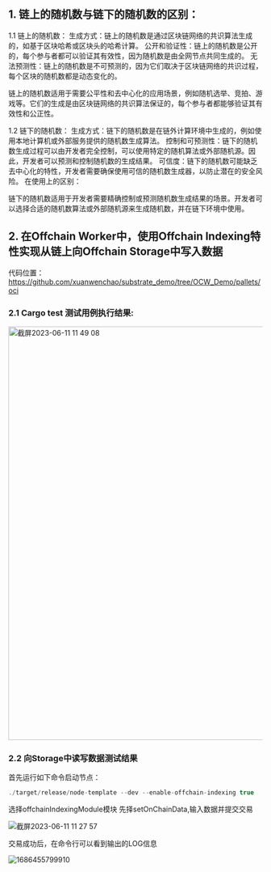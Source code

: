 ## 1. 链上的随机数与链下的随机数的区别：

1.1  链上的随机数：
生成方式：链上的随机数是通过区块链网络的共识算法生成的，如基于区块哈希或区块头的哈希计算。
公开和验证性：链上的随机数是公开的，每个参与者都可以验证其有效性，因为随机数是由全网节点共同生成的。
无法预测性：链上的随机数是不可预测的，因为它们取决于区块链网络的共识过程，每个区块的随机数都是动态变化的。

链上的随机数适用于需要公平性和去中心化的应用场景，例如随机选举、竞拍、游戏等。它们的生成是由区块链网络的共识算法保证的，每个参与者都能够验证其有效性和公正性。

1.2  链下的随机数：
生成方式：链下的随机数是在链外计算环境中生成的，例如使用本地计算机或外部服务提供的随机数生成算法。
控制和可预测性：链下的随机数生成过程可以由开发者完全控制，可以使用特定的随机算法或外部随机源。因此，开发者可以预测和控制随机数的生成结果。
可信度：链下的随机数可能缺乏去中心化的特性，开发者需要确保使用可信的随机数生成器，以防止潜在的安全风险。
在使用上的区别：

链下的随机数适用于开发者需要精确控制或预测随机数生成结果的场景。开发者可以选择合适的随机数算法或外部随机源来生成随机数，并在链下环境中使用。



## 2. 在Offchain Worker中，使用Offchain Indexing特性实现从链上向Offchain Storage中写入数据
代码位置：https://github.com/xuanwenchao/substrate_demo/tree/OCW_Demo/pallets/oci
### 2.1 Cargo test 测试用例执行结果:
<img width="818" alt="截屏2023-06-11 11 49 08" src="https://github.com/xuanwenchao/substrate_demo/assets/1876277/390b55dd-2bb6-4f39-aa04-e8db9acc9160">

### 2.2 向Storage中读写数据测试结果

首先运行如下命令启动节点：
```js
./target/release/node-template --dev --enable-offchain-indexing true
```

选择offchainIndexingModule模块 先择setOnChainData,输入数据并提交交易

![截屏2023-06-11 11 27 57](https://github.com/xuanwenchao/substrate_demo/assets/1876277/1f8114e2-ae1d-43ef-a707-8213842584ec)


交易成功后，在命令行可以看到输出的LOG信息

![1686455799910](https://github.com/xuanwenchao/substrate_demo/assets/1876277/b13caf55-d132-4fce-bafb-a6c2c6fe2ee8)


